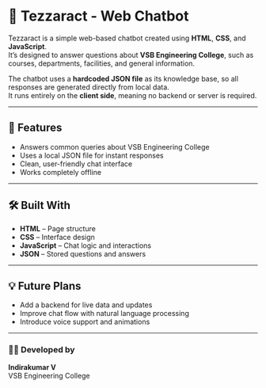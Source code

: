 # 🤖 Tezzaract - Web Chatbot

Tezzaract is a simple web-based chatbot created using **HTML**, **CSS**, and **JavaScript**.  
It’s designed to answer questions about **VSB Engineering College**, such as courses, departments, facilities, and general information.

The chatbot uses a **hardcoded JSON file** as its knowledge base, so all responses are generated directly from local data.  
It runs entirely on the **client side**, meaning no backend or server is required.

---

## 🧠 Features

- Answers common queries about VSB Engineering College  
- Uses a local JSON file for instant responses  
- Clean, user-friendly chat interface  
- Works completely offline  

---

## 🛠️ Built With

- **HTML** – Page structure  
- **CSS** – Interface design  
- **JavaScript** – Chat logic and interactions  
- **JSON** – Stored questions and answers  

---

## 💡 Future Plans

- Add a backend for live data and updates  
- Improve chat flow with natural language processing  
- Introduce voice support and animations  

---

### 👨‍💻 Developed by
**Indirakumar V**  
VSB Engineering College
